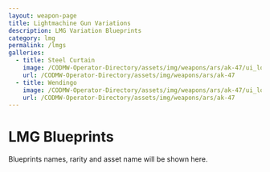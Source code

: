 ```yaml
---
layout: weapon-page
title: Lightmachine Gun Variations
description: LMG Variation Blueprints
category: lmg
permalink: /lmgs
galleries:
  - title: Steel Curtain
    image: /CODMW-Operator-Directory/assets/img/weapons/ars/ak-47/ui_loot_weapon_ar_akilo47_v4.png
    url: /CODMW-Operator-Directory/assets/img/weapons/ars/ak-47
  - title: Wendingo
    image: /CODMW-Operator-Directory/assets/img/weapons/ars/ak-47/ui_loot_weapon_ar_akilo47_v5.png
    url: /CODMW-Operator-Directory/assets/img/weapons/ars/ak-47
---
```


# LMG Blueprints

Blueprints names, rarity and asset name will be shown here.
